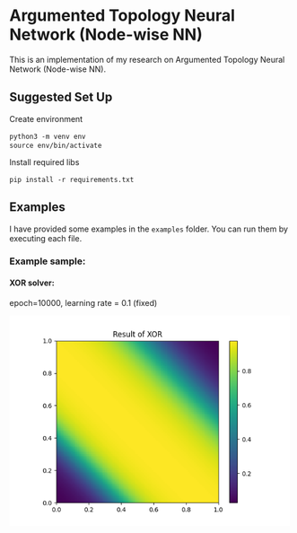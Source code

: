 # Argumented Topology Neural Network (Node-wise NN)
This is an implementation of my research on Argumented Topology Neural Network (Node-wise NN).


## Suggested Set Up

Create environment
```
python3 -m venv env
source env/bin/activate
```

Install required libs
```
pip install -r requirements.txt
```

## Examples
I have provided some examples in the `examples` folder. You can run them by executing each file.


### Example sample: 
#### XOR solver:
epoch=10000, learning rate = 0.1 (fixed)

<img src="examples/results/XOR_result_10000_epoch_lr0.1.png" width="500"/>

